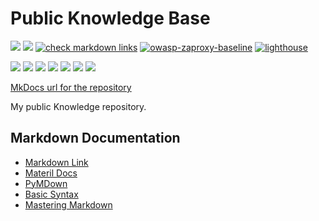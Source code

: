 # Public Knowledge Base

[![](https://img.shields.io/github/workflow/status/ivankatliarchuk/knowledge-base/github-pages-deploy/master)][completed-actions-deploy]
[![](https://github.com/ivankatliarchuk/knowledge-base/workflows/changelog/badge.svg)][completed-actions-changelog]
[![check markdown links][md-links-badge]][md-links-status]
[![owasp-zaproxy-baseline][owasp-zaproxy-baseline-badge]][owasp-zaproxy-baseline-status]
[![lighthouse][lighthouse-badge]][lighthouse-status]

![](https://img.shields.io/github/commit-activity/m/ivankatliarchuk/knowledge-base)
![](https://img.shields.io/github/contributors/ivankatliarchuk/knowledge-base)
![](https://img.shields.io/github/last-commit/ivankatliarchuk/knowledge-base)
![](https://img.shields.io/github/issues/ivankatliarchuk/knowledge-base)
[![](https://img.shields.io/github/languages/code-size/ivankatliarchuk/knowledge-base)](https://github.com/ivankatliarchuk/knowledge-base)
[![](https://img.shields.io/github/repo-size/ivankatliarchuk/knowledge-base)](https://github.com/ivankatliarchuk/knowledge-base)
![](https://img.shields.io/github/languages/top/ivankatliarchuk/knowledge-base?color=green&logo=markdown&logoColor=blue)


[MkDocs url for the repository][base-url]

My public Knowledge repository.

## Markdown Documentation

- [Markdown Link](https://daringfireball.net/projects/markdown/syntax#link)
- [Materil Docs](https://squidfunk.github.io/mkdocs-material/reference/lists/)
- [PyMDown](https://facelessuser.github.io/pymdown-extensions)
- [Basic Syntax](https://www.markdownguide.org/basic-syntax/)
- [Mastering Markdown](https://guides.github.com/features/mastering-markdown/)

[base-url]: https://ivankatliarchuk.github.io/knowledge-base
[completed-actions-deploy]: https://github.com/ivankatliarchuk/knowledge-base/actions/workflows/gh-pages.yml?query=is%3Acompleted
[completed-actions-changelog]: https://github.com/ivankatliarchuk/knowledge-base/actions/workflows/changelog.yml?query=is%3Acompleted
[md-links-badge]: https://github.com/ivankatliarchuk/knowledge-base/actions/workflows/markdown-links-checker.yml/badge.svg
[md-links-status]: https://github.com/ivankatliarchuk/knowledge-base/actions/workflows/markdown-links-checker.yml
[owasp-zaproxy-baseline-badge]: https://github.com/ivankatliarchuk/knowledge-base/actions/workflows/scan.zap-baseline.yml/badge.svg
[owasp-zaproxy-baseline-status]: https://github.com/ivankatliarchuk/knowledge-base/actions/workflows/scan.zap-baseline.yml
[lighthouse-badge]: https://github.com/ivankatliarchuk/knowledge-base/actions/workflows/scan.lighthouse.yml/badge.svg
[lighthouse-status]: https://github.com/ivankatliarchuk/knowledge-base/actions/workflows/scan.lighthouse.yml
